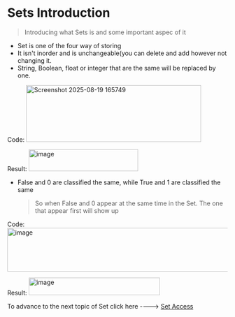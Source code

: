 # Sets Introduction
> Introducing what Sets is and some important aspec of it
  - Set is one of the four way of storing
  - It isn't inorder and is unchangeable(you can delete and add however not changing it.
  - String, Boolean, float or integer that are the same will be replaced by one.

Code: 
      <img width="400" height="130" alt="Screenshot 2025-08-19 165749" src="https://github.com/user-attachments/assets/4c67549d-52e1-4b87-9657-7ed3d7b14a77" />

Result:
      <img width="250" height="50" alt="image" src="https://github.com/user-attachments/assets/0a166f55-8031-457c-b5a8-566eace23df8" />

  - False and 0 are classified the same, while True and 1 are classified the same
    > So when False and 0 appear at the same time in the Set. The one that appear first will show up

Code:
    <img width="600" height="100" alt="image" src="https://github.com/user-attachments/assets/6aac6e40-5311-4ea1-a38b-0ca4ddcf0f3e" />

Result:
    <img width="300" height="40" alt="image" src="https://github.com/user-attachments/assets/da58a5fd-bad2-4e05-9a8a-da1257dd02d5" />

To advance to the next topic of Set click here ----> [Set Access](SetsAccess.md)


